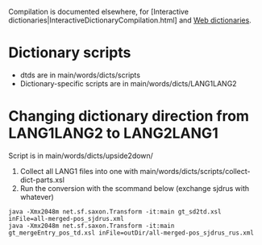 Compilation is documented elsewhere, for [Interactive dictionaries|InteractiveDictionaryCompilation.html] and [Web dictionaries](WebdictCompilation.html).

#  Dictionary scripts

* dtds are in main/words/dicts/scripts
* Dictionary-specific scripts are in main/words/dicts/LANG1LANG2

#  Changing dictionary direction from LANG1LANG2 to LANG2LANG1

Script is in main/words/dicts/upside2down/

1. Collect all LANG1 files into one with main/words/dicts/scripts/collect-dict-parts.xsl
1. Run the conversion with the scommand below (exchange sjdrus with whatever)

```
java -Xmx2048m net.sf.saxon.Transform -it:main gt_sd2td.xsl inFile=all-merged-pos_sjdrus.xml
java -Xmx2048m net.sf.saxon.Transform -it:main gt_mergeEntry_pos_td.xsl inFile=outDir/all-merged-pos_sjdrus_rus.xml
```
